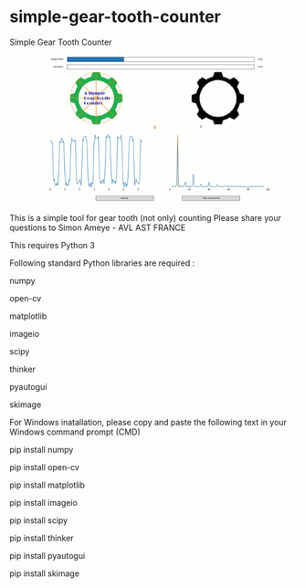 # simple-gear-tooth-counter
Simple Gear Tooth Counter

![simple-gear-tooth-counter Demo](demo/demo.gif)

This is a simple tool for gear tooth (not only) counting
Please share your questions to Simon Ameye - AVL AST FRANCE

This requires Python 3

Following standard Python libraries are required :

numpy

open-cv

matplotlib

imageio

scipy

thinker

pyautogui

skimage


For Windows inatallation, please copy and paste the following text in your Windows command prompt (CMD)

pip install numpy

pip install open-cv

pip install matplotlib

pip install imageio

pip install scipy

pip install thinker

pip install pyautogui

pip install skimage
